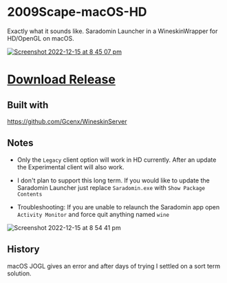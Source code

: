 # 2009Scape-macOS-HD

Exactly what it sounds like. Saradomin Launcher in a WineskinWrapper for HD/OpenGL on macOS.

[
![Screenshot 2022-12-15 at 8 45 07 pm](https://user-images.githubusercontent.com/4764745/208024416-66850c39-bc53-4b6c-99ee-238b12794694.png)](https://github.com/downthecrop/2009Scape-Legacy-macOS-HD/releases/latest)

# [Download Release](https://github.com/downthecrop/2009Scape-Legacy-macOS-HD/releases/latest)

## Built with
https://github.com/Gcenx/WineskinServer

## Notes

- Only the `Legacy` client option will work in HD currently. After an update the Experimental client will also work.

- I don't plan to support this long term. If you would like to update the Saradomin Launcher just replace `Saradomin.exe` with `Show Package Contents`

- Troubleshooting: If you are unable to relaunch the Saradomin app open `Activity Monitor` and force quit anything named `wine`

![Screenshot 2022-12-15 at 8 54 41 pm](https://user-images.githubusercontent.com/4764745/208025315-b729a653-8391-4e2a-b65a-acd695fd7632.png)


## History

macOS JOGL gives an error and after days of trying I settled on a sort term solution.


